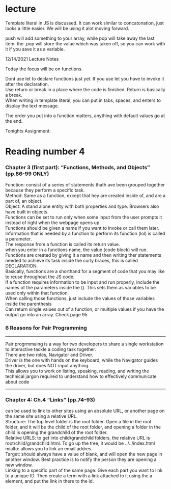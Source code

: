 # lecture

Template literal in JS is discussed. It can work similar to concatonation, just looks a little easier. We will be using it alot moving forward. 

push will add something to your array, while pop will take away the last item. the .pop will store the value which was taken off, so you can work with it if you save it as a variable. 

12/14/2021 Lecture Notes

Today the focus will be on functions. 

Dont use let to declare functions just yet. If you use let you have to invoke it after the declaration. <br />
Use return or break in a place where the code is finished. Return is basically a break. <br />
When writing in template literal, you can put in tabs, spaces, and enters to display the text message. <br />

The order you put into a function matters, anything with default values go at the end. 

Tonights Assignment: 

# Reading number 4 

### Chapter 3 (first part): “Functions, Methods, and Objects” (pp.86-99 ONLY)

Function: consist of a series of statements thath ave been grouped together because they perform a specific task. <br />
Method: Same as a function, except that hey are created inside of, and are a part of, an object. <br />
Object: A stand alone entity with both properties and type. Browsers also have built in objects. <br />
Functions can be set to run only when some input from the user prompts it instead of right when the webpage opens up. <br />
Functions should be given a name if you want to invoke or call them later. <br />
Information that is needed by a function to perform its function (lol) is called a parameter. <br />
The response from a function is called its return value. <br />
when you enter in a functions name, the value (code block) will run. <br />
Functions are created by giving it a name and then writing ther statements needed to achieve its task inside the curly braces, this is called DECLARATION.<br />
Basically, functions are a shorthand for a segment of code that you may like to reuse throughout the JS code. <br />
If a function requires information to be input and run properly, include the names of the parameters inside the (). This sets them as variables to be used only within that function. <br /> 
When calling those functions, just include the values of those variables inside the parenthesis<br />
Can return single values out of a function, or multiple values if you have the output go into an array. Check page 95 <br />

### 6 Reasons for Pair Programming 
<hr />
Pair progrmmaing is a way for two developers to share a single workstation to interactive tackle a coding task together. 
<br />
There are two roles, Navigator and Driver. <br />
Driver is the one with hands on the keyboard, while the Navigator guides the driver, but does NOT input anything. <br />
This allows you to work on listing, speaking, reading, and writing the technical jargon required to understand how to effectively communicate about code<br />
<hr />

### Chapter 4: Ch.4 “Links” (pp.74-93)
can be used to link to other sites using an absolute URL, or another page on the same site using a relative URL. <br />
Structure: The top level folder is the root folder. Open a file in the root folder, and it will be the child of the root folder, and opening a folder in the child is opening the grandchild of the root folder. <br />
Relative URLS: to get into child/grandchild folders, the relative URL is root/child/grandchild.html. To go up the tree, it would be ../../index.html<br />
mialto: allows you to link an email addres. <br />
Target: should always have a value of blank, and will open the new page in another window. Best practice is to notify the person they are opening a new window. <br />
Linking to a specific part of the same page: Give each part you want to link to a unique ID. Then create a term with a link attached to it using the a element, and put the link in there to the id.<br /> 

